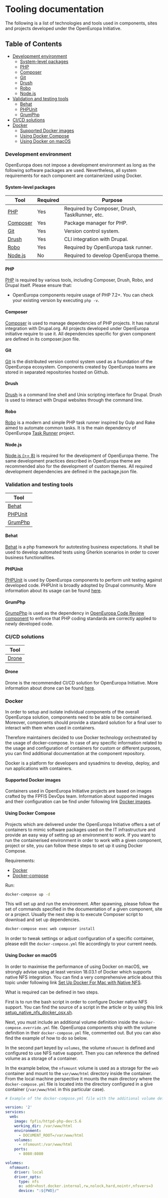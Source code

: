 # Tooling documentation

The following is a list of technologies and tools used in components, sites and projects developed under the OpenEuropa Initiative.

## Table of Contents

- [Development environment](#development-environment)
  - [System-level packages](#system-level-packages)
  - [PHP](#php)
  - [Composer](#composer)
  - [Git](#git)
  - [Drush](#drush)
  - [Robo](#robo)
  - [Node.js](#node\.js)
- [Validation and testing tools](#validation-and-testing-tools)
  - [Behat](#behat)
  - [PHPUnit](#phpunit)
  - [GrumPhp](#grumphp)
- [CI/CD solutions](#ci\/cd-solutions)  
- [Docker](#docker)
  - [Supported Docker images](#supported-docker-images)
  - [Using Docker Compose](#using-docker-compose)
  - [Using Docker on macOS](#using-docker-on-macos)

### Development environment

OpenEuropa does not impose a development environment as long as the following software packages are used. Nevertheless, all system requirements for each component are containerized using Docker.

#### System-level packages

| Tool | Required | Purpose |
|-|-|-|
| [PHP](#php) | Yes | Required by Composer, Drush, TaskRunner, etc. |
| [Composer](#composer) | Yes | Package manager for PHP. |
| [Git](#git) | Yes | Version control system. |
| [Drush](#drush) | Yes | CLI integration with Drupal. |
| [Robo](#robo) | Yes | Required by OpenEuropa task runner. |
| [Node.js](#npm) | No | Required to develop OpenEuropa theme. |

#### PHP

[PHP](http://php.net/manual/en/install.php) is required by various tools, including Composer, Drush, Robo, and Drupal itself. Please ensure that:

* OpenEuropa components require usage of PHP 7.2+. You can check your existing version by executing `php -v`.

#### Composer

[Composer](https://getcomposer.org/) is used to manage dependencies of PHP projects. It has natural integration with Drupal.org.
All projects developed under OpenEuropa initiative require to use it.
All dependencies specific for given component are defined in its composer.json file.

#### Git

[Git](https://git-scm.com/) is the distributed version control system used as a foundation of the OpenEuropa ecosystem. Components created by OpenEuropa teams are stored in separated repositories hosted on Github.

#### Drush

[Drush](http://www.drush.org/en/master/) is a command line shell and Unix scripting interface for Drupal. Drush is used to interact with Drupal websites through the command line.

#### Robo

[Robo](https://robo.li) is a modern and simple PHP task runner inspired by Gulp and Rake aimed to automate common tasks. It is the main dependency of OpenEuropa [Task Runner](https://github.com/openeuropa/task-runner) project.

#### Node.js

[Node.js (>= 8)](https://nodejs.org/en) is required for the development of OpenEuropa theme. The same development practices described in OpenEuropa theme are recommended also for the development of custom themes.
All required development dependencies are defined in the package.json file.

### Validation and testing tools

| Tool                       |
|----------------------------|
| [Behat](#behat)            |
| [PHPUnit](#phpunit)        |
| [GrumPhp](#grumphp)        |

#### Behat

[Behat](http://behat.org/) is a php framework for autotesting business expectations. It shall be used to develop automated tests using Gherkin scenarios in order to cover business functionalities.

#### PHPUnit

[PHPUnit](https://phpunit.de/) is used by OpenEuropa components to perform unit testing against developed code. PHPUnit is broadly adopted by Drupal community. More information about its usage can be found [here](https://www.drupal.org/docs/8/phpunit).

#### GrumPhp

[GrumpPhp](https://github.com/phpro/grumphp) is used as the dependency in [OpenEuropa Code Review component](https://github.com/openeuropa/code-review) to enforce that PHP coding standards are correctly applied to newly developed code.

### CI/CD solutions

| Tool                       |
|----------------------------|
| [Drone](#drone)            |

#### Drone

Drone is the recommended CI/CD solution for OpenEuropa Initiative. More information about drone can be found [here](docs/development/third-party/drone.md).

### Docker

In order to setup and isolate individual components of the overall OpenEuropa solution, components need to be able to be containerised. Moreover, components should provide a standard solution for a final user to interact with them when used in containers.

Therefore maintainers decided to use Docker technology orchestrated by the usage of docker-compose. In case of any specific information related to the usage and configuration of containers for custom or different purposes, you can find additional documentation at the component repository.

Docker is a platform for developers and sysadmins to develop, deploy, and run applications with containers.

#### Supported Docker images

Containers used in OpenEuropa Initiative projects are based on images crafted by the FPFIS DevOps team. Information about supported images and their configuration can be find under following link [Docker images](https://docs.fpfis.eu/docker-images/).

#### Using Docker Compose

Projects which are delivered under the OpenEuropa Initiative offers a set of containers to mimic software packages used on the IT infrastructure and provide an easy way of setting up an environment to work. If you want to run the containerised environment in order to work with a given component, project or site, you can follow these steps to set up it using Docker Compose.

Requirements:

- [Docker](https://www.docker.com/get-docker)
- [Docker-compose](https://docs.docker.com/compose)

Run:

```bash
docker-compose up -d
```

This will set up and run the environment. After spawning, please follow the set of commands specified in the documentation of a given component, site or a project.
Usually the next step is to execute Composer script to download and set up dependencies.

```bash
docker-compose exec web composer install
```

In order to tweak settings or adjust configuration of a specific container, please edit the `docker-compose.yml` file accordingly to your current needs.

#### Using Docker on macOS

In order to maximise the performance of using Docker on macOS, we strongly advise using at least version 18.03.1 of Docker which supports native NFS integration. You can find a very comprehensive article about this topic under following link [Set Up Docker For Mac with Native NFS](https://medium.com/@sean.handley/how-to-set-up-docker-for-mac-with-native-nfs-145151458adc).

What is required can be defined in two steps.

First is to run the bash script in order to configure Docker native NFS support.
You can find the source of a script in the article or by using this link [setup_native_nfs_docker_osx.sh](https://gist.githubusercontent.com/seanhandley/7dad300420e5f8f02e7243b7651c6657/raw/fdd77fe66cf9ce893fa0175d735cbede2bb065e4/setup_native_nfs_docker_osx.sh).

Next, you must include an additional volume definition inside the `docker-compose.override.yml` file. OpenEuropa components ship with the volume definition in their `docker-compose.yml` file, commented out. But you can also find the example of how to do so below. 

In the second part keyed by `volumes`, the volume `nfsmount` is defined and configured to use NFS native support. Then you can reference the defined volume as a storage of a container.

In the example below, the `nfsmount` volume is used as a storage for the `web` container and mount to the `var/www/html` directory inside the container. From the local machine perspective it mounts the main directory where the `docker-compose.yml` file is located into the directory configured in a give container (`/var/www/html` in this particular case).

```yml
# Example of the docker-compose.yml file with the additional volume definition.

version: '2'
services:
  web:
    image: fpfis/httpd-php-dev:5.6
    working_dir: /var/www/html
    environment:
      - DOCUMENT_ROOT=/var/www/html
    volumes:
      - nfsmount:/var/www/html
    ports:
      - 8080:8080

volumes:
  nfsmount:
    driver: local
    driver_opts:
      type: nfs
      o: addr=host.docker.internal,rw,nolock,hard,nointr,nfsvers=3
      device: ":${PWD}/"
```
